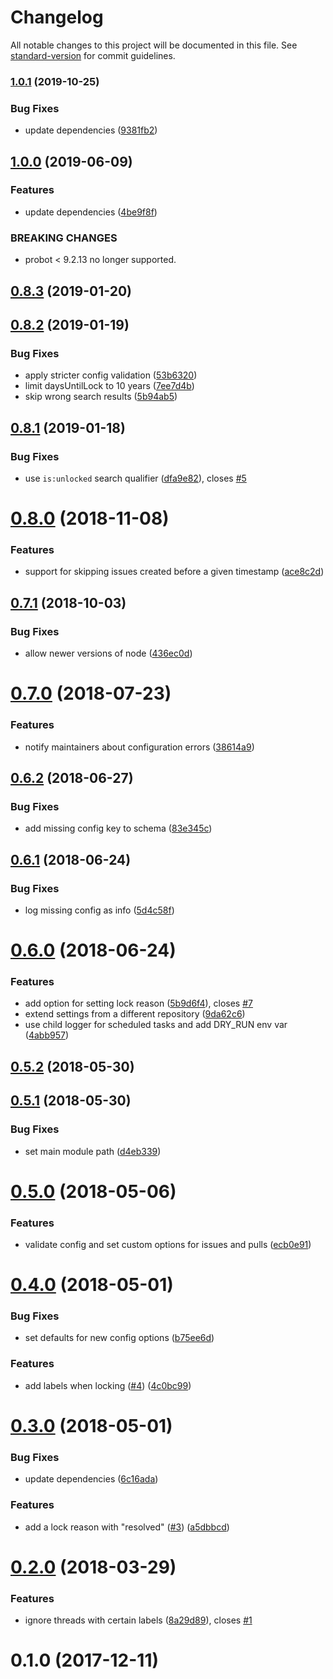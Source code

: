 # Changelog

All notable changes to this project will be documented in this file. See [standard-version](https://github.com/conventional-changelog/standard-version) for commit guidelines.

### [1.0.1](https://github.com/dessant/lock-threads-app/compare/v1.0.0...v1.0.1) (2019-10-25)


### Bug Fixes

* update dependencies ([9381fb2](https://github.com/dessant/lock-threads-app/commit/9381fb23661a4f75fd212751222d2ac7122bc693))

## [1.0.0](https://github.com/dessant/lock-threads-app/compare/v0.8.3...v1.0.0) (2019-06-09)


### Features

* update dependencies ([4be9f8f](https://github.com/dessant/lock-threads-app/commit/4be9f8f))


### BREAKING CHANGES

* probot < 9.2.13 no longer supported.



<a name="0.8.3"></a>
## [0.8.3](https://github.com/dessant/lock-threads-app/compare/v0.8.2...v0.8.3) (2019-01-20)



<a name="0.8.2"></a>
## [0.8.2](https://github.com/dessant/lock-threads-app/compare/v0.8.1...v0.8.2) (2019-01-19)


### Bug Fixes

* apply stricter config validation ([53b6320](https://github.com/dessant/lock-threads-app/commit/53b6320))
* limit daysUntilLock to 10 years ([7ee7d4b](https://github.com/dessant/lock-threads-app/commit/7ee7d4b))
* skip wrong search results ([5b94ab5](https://github.com/dessant/lock-threads-app/commit/5b94ab5))



<a name="0.8.1"></a>
## [0.8.1](https://github.com/dessant/lock-threads-app/compare/v0.8.0...v0.8.1) (2019-01-18)


### Bug Fixes

* use `is:unlocked` search qualifier ([dfa9e82](https://github.com/dessant/lock-threads-app/commit/dfa9e82)), closes [#5](https://github.com/dessant/lock-threads-app/issues/5)



<a name="0.8.0"></a>
# [0.8.0](https://github.com/dessant/lock-threads-app/compare/v0.7.1...v0.8.0) (2018-11-08)


### Features

* support for skipping issues created before a given timestamp ([ace8c2d](https://github.com/dessant/lock-threads-app/commit/ace8c2d))



<a name="0.7.1"></a>
## [0.7.1](https://github.com/dessant/lock-threads-app/compare/v0.7.0...v0.7.1) (2018-10-03)


### Bug Fixes

* allow newer versions of node ([436ec0d](https://github.com/dessant/lock-threads-app/commit/436ec0d))



<a name="0.7.0"></a>
# [0.7.0](https://github.com/dessant/lock-threads-app/compare/v0.6.2...v0.7.0) (2018-07-23)


### Features

* notify maintainers about configuration errors ([38614a9](https://github.com/dessant/lock-threads-app/commit/38614a9))



<a name="0.6.2"></a>
## [0.6.2](https://github.com/dessant/lock-threads-app/compare/v0.6.1...v0.6.2) (2018-06-27)


### Bug Fixes

* add missing config key to schema ([83e345c](https://github.com/dessant/lock-threads-app/commit/83e345c))



<a name="0.6.1"></a>
## [0.6.1](https://github.com/dessant/lock-threads-app/compare/v0.6.0...v0.6.1) (2018-06-24)


### Bug Fixes

* log missing config as info ([5d4c58f](https://github.com/dessant/lock-threads-app/commit/5d4c58f))



<a name="0.6.0"></a>
# [0.6.0](https://github.com/dessant/lock-threads-app/compare/v0.5.2...v0.6.0) (2018-06-24)


### Features

* add option for setting lock reason ([5b9d6f4](https://github.com/dessant/lock-threads-app/commit/5b9d6f4)), closes [#7](https://github.com/dessant/lock-threads-app/issues/7)
* extend settings from a different repository ([9da62c6](https://github.com/dessant/lock-threads-app/commit/9da62c6))
* use child logger for scheduled tasks and add DRY_RUN env var ([4abb957](https://github.com/dessant/lock-threads-app/commit/4abb957))



<a name="0.5.2"></a>
## [0.5.2](https://github.com/dessant/lock-threads-app/compare/v0.5.1...v0.5.2) (2018-05-30)



<a name="0.5.1"></a>
## [0.5.1](https://github.com/dessant/lock-threads-app/compare/v0.5.0...v0.5.1) (2018-05-30)


### Bug Fixes

* set main module path ([d4eb339](https://github.com/dessant/lock-threads-app/commit/d4eb339))



<a name="0.5.0"></a>
# [0.5.0](https://github.com/dessant/lock-threads-app/compare/v0.4.0...v0.5.0) (2018-05-06)


### Features

* validate config and set custom options for issues and pulls ([ecb0e91](https://github.com/dessant/lock-threads-app/commit/ecb0e91))



<a name="0.4.0"></a>
# [0.4.0](https://github.com/dessant/lock-threads-app/compare/v0.3.0...v0.4.0) (2018-05-01)


### Bug Fixes

* set defaults for new config options ([b75ee6d](https://github.com/dessant/lock-threads-app/commit/b75ee6d))


### Features

* add labels when locking ([#4](https://github.com/dessant/lock-threads-app/issues/4)) ([4c0bc99](https://github.com/dessant/lock-threads-app/commit/4c0bc99))



<a name="0.3.0"></a>
# [0.3.0](https://github.com/dessant/lock-threads-app/compare/v0.2.0...v0.3.0) (2018-05-01)


### Bug Fixes

* update dependencies ([6c16ada](https://github.com/dessant/lock-threads-app/commit/6c16ada))


### Features

* add a lock reason with "resolved" ([#3](https://github.com/dessant/lock-threads-app/issues/3)) ([a5dbbcd](https://github.com/dessant/lock-threads-app/commit/a5dbbcd))



<a name="0.2.0"></a>
# [0.2.0](https://github.com/dessant/lock-threads-app/compare/v0.1.0...v0.2.0) (2018-03-29)


### Features

* ignore threads with certain labels ([8a29d89](https://github.com/dessant/lock-threads-app/commit/8a29d89)), closes [#1](https://github.com/dessant/lock-threads-app/issues/1)



<a name="0.1.0"></a>
# 0.1.0 (2017-12-11)
